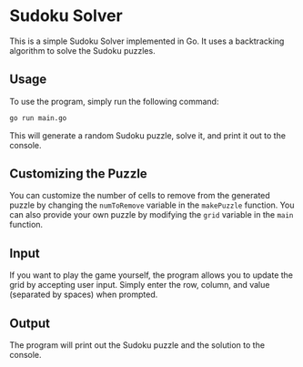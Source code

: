 # Sudoku Solver

This is a simple Sudoku Solver implemented in Go. It uses a backtracking algorithm to solve the Sudoku puzzles.

## Usage

To use the program, simply run the following command:

```bash
go run main.go
```

This will generate a random Sudoku puzzle, solve it, and print it out to the console.

## Customizing the Puzzle

You can customize the number of cells to remove from the generated puzzle by changing the `numToRemove` variable in the `makePuzzle` function.
You can also provide your own puzzle by modifying the `grid` variable in the `main` function.

## Input

If you want to play the game yourself, the program allows you to update the grid by accepting user input. Simply enter the row, column, and value (separated by spaces) when prompted.

## Output

The program will print out the Sudoku puzzle and the solution to the console.
